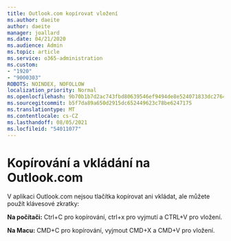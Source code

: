 ```yaml
---
title: Outlook.com kopírovat vložení
ms.author: daeite
author: daeite
manager: joallard
ms.date: 04/21/2020
ms.audience: Admin
ms.topic: article
ms.service: o365-administration
ms.custom:
- "1920"
- "9000303"
ROBOTS: NOINDEX, NOFOLLOW
localization_priority: Normal
ms.openlocfilehash: 9b70b1b7d2ac743fbd80639546ef9494de8e524071833dc276403391c560bb6a
ms.sourcegitcommit: b5f7da89a650d2915dc652449623c78be6247175
ms.translationtype: MT
ms.contentlocale: cs-CZ
ms.lasthandoff: 08/05/2021
ms.locfileid: "54011077"
---
```

# <a name="copy-and-paste-in-outlookcom"></a>Kopírování a vkládání na Outlook.com

V aplikaci Outlook.com nejsou tlačítka kopírovat ani vkládat, ale můžete použít klávesové zkratky:

**Na počítači:** Ctrl+C pro kopírování, ctrl+x pro vyjmutí a CTRL+V pro vložení.

**Na Macu:** CMD+C pro kopírování, vyjmout CMD+X a CMD+V pro vložení.